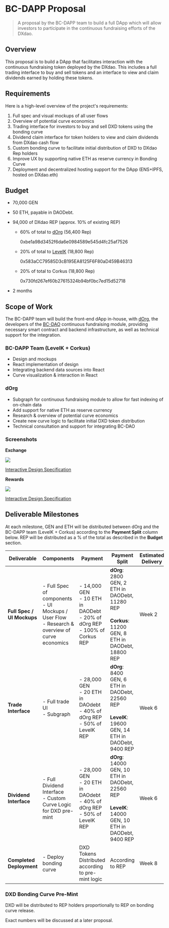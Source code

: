 # BC-DAPP Proposal

> A proposal by the BC-DAPP team to build a full DApp which will allow investors to participate in the continuous fundraising efforts of the DXdao.

## Overview

This proposal is to build a DApp that facilitates interaction with the continuous fundraising token deployed by the DXdao. This includes a full trading interface to buy and sell tokens and an interface to view and claim dividends earned by holding these tokens.

## Requirements

Here is a high-level overview of the project's requirements:

1. Full spec and visual mockups of all user flows
2. Overview of potential curve economics
3. Trading interface for investors to buy and sell DXD tokens using the bonding curve
4. Dividend claim interface for token holders to view and claim dividends from DXdao cash flow
5. Custom bonding curve to facilitate initial distribution of DXD to DXdao Rep holders
6. Improve UX by supporting native ETH as reserve currency in Bonding Curve
7. Deployment and decentralized hosting support for the DApp (ENS+IPFS, hosted on DXdao.eth)

## Budget

- 70,000 GEN
- 50 ETH, payable in DAODebt.
- 94,000 of DXdao REP (approx. 10% of existing REP)

  - 60% of total to [dOrg](https://dorg.tech/#/) (56,400 Rep)

    0xbe1a98d3452f6da6e0984589e545d4fc25af7526

  - 20% of total to [LevelK](https://www.levelk.io) (18,800 Rep)

    0x583aCC79585D3cB195EA8125F6F80aD459B46313

  - 20% of total to Corkus (18,800 Rep)

    0x730fd267ef60b27615324b94bf0bc7ed15d52718

- 2 months

## Scope of Work

The BC-DAPP team will build the front-end dApp in-house, with [dOrg](https://dorg.tech/#/), the developers of the [BC-DAO](https://github.com/dOrgTech/BC-DAO) continuous fundraising module, providing necessary smart contract and backend infrastructure, as well as technical support for the integration.

### BC-DAPP Team (LevelK + Corkus)

- Design and mockups
- React implementation of design
- Integrating backend data sources into React
- Curve visualization & interaction in React

### dOrg

- Subgraph for continuous fundraising module to allow for fast indexing of on-chain data
- Add support for native ETH as reserve currency
- Research & overview of potential curve economics
- Create new curve logic to facilitate initial DXD token distribution
- Technical consultation and support for integrating BC-DAO

### Screenshots

**Exchange**

![](embed/exchange-mockup.png)

[Interactive Design Specification](https://www.figma.com/proto/Cirn0tIPXvaDb42dX9XUAq/Playground?node-id=183%3A15&viewport=-148%2C1264%2C0.51247239112854&scaling=min-zoom)

**Rewards**

![](embed/rewards-mockup.png)

[Interactive Design Specification](https://www.figma.com/proto/Cirn0tIPXvaDb42dX9XUAq/Playground?node-id=188%3A3760&viewport=-148%2C1264%2C0.51247239112854&scaling=min-zoom)

## Deliverable Milestones

At each milestone, GEN and ETH will be distributed between dOrg and the BC-DAPP team (LevelK + Corkus) according to the **Payment Split** column below. REP will be distributed as a % of the total as described in the **Budget** section.

| Deliverable                | Components                                                                                            | Payment                                                                               | Payment Split                                                                                                 | Estimated Delivery |
| -------------------------- | ----------------------------------------------------------------------------------------------------- | ------------------------------------------------------------------------------------- | ------------------------------------------------------------------------------------------------------------- | ------------------ |
| **Full Spec / UI Mockups** | - Full Spec of components <br> - UI Mockups / User Flow <br> - Research & overview of curve economics | - 14,000 GEN <br> - 10 ETH in DAODebt <br> - 20% of dOrg REP <br>- 100% of Corkus REP | **dOrg**: 2800 GEN, 2 ETH in DAODebt, 11280 REP <br><br> **Corkus**: 11200 GEN, 8 ETH in DAODebt, 18800 REP   | Week 2             |
| **Trade Interface**        | - Full trade UI <br> - Subgraph                                                                       | - 28,000 GEN <br> - 20 ETH in DAOdebt <br> - 40% of dOrg REP <br> - 50% of LevelK REP | **dOrg**: 8400 GEN, 6 ETH in DAODebt, 22560 REP <br><br> **LevelK**: 19600 GEN, 14 ETH in DAODebt, 9400 REP   | Week 6             |
| **Dividend Interface**     | - Full Dividend Interface <br> - Custom Curve Logic for DXD pre-mint                                  | - 28,000 GEN <br> - 20 ETH in DAOdebt <br> - 40% of dOrg REP <br> - 50% of LevelK REP | **dOrg**: 14000 GEN, 10 ETH in DAODebt, 22560 REP <br><br> **LevelK**: 14000 GEN, 10 ETH in DAODebt, 9400 REP | Week 6             |
| **Completed Deployment**   | - Deploy bonding curve                                                                                | DXD Tokens Distributed according to pre-mint logic                                    | According to REP                                                                                              | Week 8             |

### DXD Bonding Curve Pre-Mint

DXD will be distributed to REP holders proportionally to REP on bonding curve release.

Exact numbers will be discussed at a later proposal.
